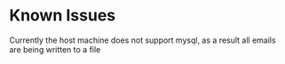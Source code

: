 # Known Issues
Currently the host machine does not support mysql, as a result all emails are being written to a file
